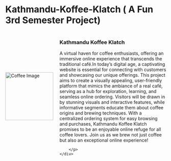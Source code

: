 ﻿# Kathmandu-Koffee-Klatch ( A Fun 3rd Semester Project)
<div style="display: flex; align-items: center;">
    <img src="https://github.com/user-attachments/assets/6473eed8-437e-48cd-89bf-845f21e15ae9" width="150" alt="Coffee Image" style="margin-right: 20px;">
    <div>
        <h3>Kathmandu Koffee Klatch</h3>
        <p>A virtual haven for coffee enthusiasts, offering an immersive online experience that transcends the traditional café.In today’s digital age, a captivating website is essential for connecting with customers and showcasing our unique offerings. This project aims to create a visually appealing, user-friendly platform that mimics the ambiance of a real café, serving as a hub for exploration, learning, and seamless online ordering. Visitors will be drawn in by stunning visuals and interactive features, while informative segments educate them about coffee origins and brewing techniques. With a centralized ordering system for easy browsing and purchases, Kathmandu Koffee Klatch promises to be an enjoyable online refuge for all coffee lovers. Join us as we brew not just coffee but also an exceptional online experience!

        </p>
    </div>
</div>
